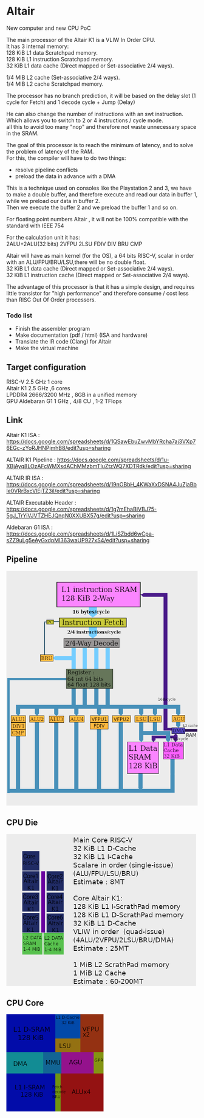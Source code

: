 # Altair
New computer and new CPU PoC

The main processor of the Altair K1 is a VLIW In Order CPU.  
It has 3 internal memory:  
128 KiB L1 data Scratchpad memory.  
128 KiB L1 instruction Scratchpad memory.  
32 KiB  L1 data cache (Direct mapped or Set-associative 2/4 ways).  
  
1/4 MIB L2 cache (Set-associative 2/4 ways).  
1/4 MIB L2 cache Scratchpad memory.  

The processor has no branch prediction, it will be based on the delay slot (1 cycle for Fetch) and 1 decode cycle + Jump (Delay)

He can also change the number of instructions with an swt instruction.  
Which allows you to switch to 2 or 4 instructions / cycle mode.  
all this to avoid too many "nop" and therefore not waste unnecessary space in the SRAM.

The goal of this processor is to reach the minimum of latency, and to solve the problem of latency of the RAM.  
For this, the compiler will have to do two things:  
- resolve pipeline conflicts  
- preload the data in advance with a DMA

This is a technique used on consoles like the Playstation 2 and 3, we have to make a double buffer, and therefore execute and read our data in buffer 1, while we preload our data in buffer 2.  
Then we execute the buffer 2 and we preload the buffer 1 and so on.

For floating point numbers Altair , it will not be 100% compatible with the standard  with IEEE 754

For the calculation unit it has:  
2ALU+2ALU(32 bits) 2VFPU 2LSU FDIV DIV BRU CMP  

Altair will have as main kernel (for the OS), a 64 bits RISC-V, scalar in order with an ALU/FPU/BRU/LSU,there will be no double float.  
32 KiB L1 data cache (Direct mapped or Set-associative 2/4 ways).  
32 KiB L1 instruction cache (Direct mapped or Set-associative 2/4 ways).  

The advantage of this processor is that it has a simple design, and requires little transistor for "high performance" and therefore consume / cost less than RISC Out Of Order processors.

### Todo list
- Finish the assembler program
- Make documentation (pdf / html) (ISA and hardware)
- Translate the IR code (Clang) for Altair
- Make the virtual machine

## Target configuration
RISC-V 2.5 GHz 1 core  
Altair K1 2.5 GHz ,6 cores  
LPDDR4 2666/3200 MHz , 8GB in a unified memory  
GPU Aldebaran G1 1 GHz , 4/8 CU , 1-2 TFlops  

## Link
Altair K1 ISA : https://docs.google.com/spreadsheets/d/1QSawEbuZwvMbYRcha7aj3VXp76EGc-zYoRJHNPjmhB8/edit?usp=sharing  

ALTAIR K1 Pipeline : https://docs.google.com/spreadsheets/d/1u-XBjAyq8LOzAFcWMXsdAChMMzbmTIuZtzWQ7XDTRdk/edit?usp=sharing  

ALTAIR IR ISA : https://docs.google.com/spreadsheets/d/19nOBbH_4KWaXxDSNA4JuZjaBble0VRrBxcVlEjTZ3iI/edit?usp=sharing  

ALTAIR Executable Header : https://docs.google.com/spreadsheets/d/1g7mEhaBIVBJ75-5gJ_TrYiVJVTZHEJQnqN0XXUBX57g/edit?usp=sharing

Aldebaran G1 ISA : https://docs.google.com/spreadsheets/d/1LiSZbdd6wCpa-sZZ9uLg5eAyGxdpMl363waUP927xS4/edit?usp=sharing  




## Pipeline
<img src="Pipeline4.png?raw=true" alt="Pipeline">

## CPU Die
<img src="CPU.png?raw=true" alt="CPU">


## CPU Core
<img src="die.png?raw=true" alt="CPU">

